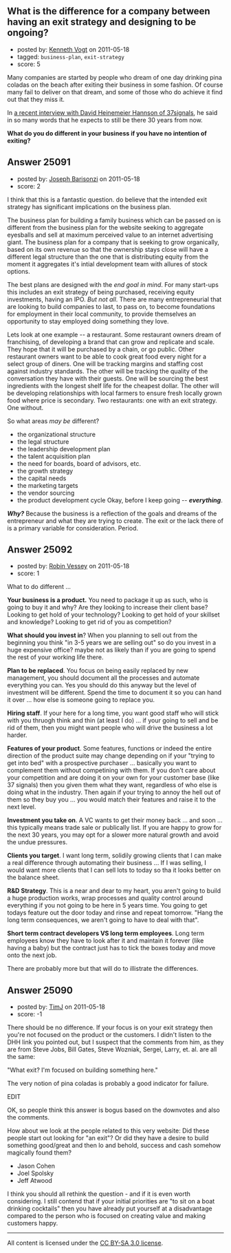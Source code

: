 ## What is the difference for a company between having an exit strategy and designing to be ongoing?

- posted by: [Kenneth Vogt](https://stackexchange.com/users/-1/6736-kenneth-vogt) on 2011-05-18
- tagged: `business-plan`, `exit-strategy`
- score: 5

Many companies are started by people who dream of one day drinking pina coladas on the beach after exiting their business in some fashion. Of course many fail to deliver on that dream, and some of those who do achieve it find out that they miss it. 

In [a recent interview with David Heinemeier Hannson of 37signals][1], he said in so many words that he expects to still be there 30 years from now. 

**What do you do different in your business if you have no intention of exiting?**


  [1]: http://37signals.com/svn/posts/2910-podcast-episode-26-q-and-a-with-jason-and-david-may-2011


## Answer 25091

- posted by: [Joseph Barisonzi](https://stackexchange.com/users/-1/8791-joseph-barisonzi) on 2011-05-18
- score: 2

I think that this is a fantastic question.  do believe that the intended exit strategy has significant implications on the business plan. 

The business plan for building a family business which can be passed on is different from the business plan for the website seeking to aggregate eyesballs and sell at maximum perceived value to an internet advertising giant. The business plan for a company that is seeking to grow organically, based on its own revenue so that the ownership stays close will have a different legal structure than the one that is distributing equity from the moment it aggregates it's intial development team with allures of stock options. 

The best plans are designed with the *end goal in mind*. For many start-ups this includes an exit strategy of being purchased, receiving equity investments, having an IPO. *But not all*. There are many entrepreneurial that are looking to build companies to last, to pass on, to become foundations for employment in their local community, to provide themselves an opportunity to stay employed doing something they love.

Lets look at one example -- a restaurant. Some restaurant owners dream of franchising, of developing a brand that can grow and replicate and scale. They hope that it will be purchased by a chain, or go public. Other restaurant owners want to be able to cook great food every night for a select group of diners. One will be tracking margins and staffing cost against industry standards. The other will be tracking the quality of the conversation they have with their guests. One will be sourcing the best ingredients with the longest shelf life for the cheapest dollar. The other will be developing relationships with local farmers to ensure fresh locally grown food where price is secondary. Two restaurants: one with an exit strategy. One without. 

So what areas *may be* different?

 - the organizational structure
 - the legal structure
 - the leadership development plan
 - the talent acquisition plan 
 - the need for boards, board of advisors, etc.
 - the growth strategy
 - the capital needs 
 - the marketing targets
 - the vendor sourcing
 - the product development cycle
Okay, before I keep going -- ***everything***. 

***Why?*** Because the business is a reflection of the goals and dreams of the entrepreneur and what they are trying to create. The exit or the lack there of is a primary variable for consideration. Period. 


## Answer 25092

- posted by: [Robin Vessey](https://stackexchange.com/users/-1/984-robin-vessey) on 2011-05-18
- score: 1

What to do different ... 

**Your business is a product.** You need to package it up as such, who is going to buy it and why? Are they looking to increase their client base? Looking to get hold of your technology? Looking to get hold of your skillset and knowledge? Looking to get rid of you as competition?

**What should you invest in**? When you planning to sell out from the beginning you think "in 3-5 years we are selling out" so do you invest in a huge expensive office? maybe not as likely than if you are going to spend the rest of your working life there.

**Plan to be replaced**. You focus on being easily replaced by new management, you should document all the processes and automate everything you can. Yes you should do this anyway but the level of investment will be different. Spend the time to document it so you can hand it over ... how else is someone going to replace you.

**Hiring staff**. If your here for a long time, you want good staff who will stick with you thruogh think and thin (at least I do) ... if your going to sell and be rid of them, then you might want people who will drive the business a lot harder.

**Features of your product**. Some features, functions or indeed the entire direction of the product suite may change depending on if your "trying to get into bed" with a prospective purchaser ... basically you want to complement them without competining with them. If you don't care about your competition and are doing it on your own for your customer base (like 37 signals) then you given them what they want, regardless of who else is doing what in the industry.
Then again if your trying to annoy the hell out of them so they buy you ... you would match their features and raise it to the next level.

**Investment you take on**. A VC wants to get their money back ... and soon ... this typically means trade sale or publically list. If you are happy to grow for the next 30 years, you may opt for a slower more natural growth and avoid the undue pressures.

**Clients you target**. I want long term, solidily growing clients that I can make a real difference through automating their business ... If I was selling, I would want more clients that I can sell lots to today so tha it looks better on the balance sheet. 

**R&D Strategy**. This is a near and dear to my heart, you aren't going to build a huge production works, wrap processes and quality control around everything if you not going to be here in 5 years time. You going to get todays feature out the door today and rinse and repeat tomorrow. "Hang the long term consequences, we aren't going to have to deal with that". 

**Short term contract developers VS long term employees**. Long term employees know they have to look after it and maintain it forever (like having a baby) but the contract just has to tick the boxes today and move onto the next job.

There are probably more but that will do to illistrate the differences.


## Answer 25090

- posted by: [TimJ](https://stackexchange.com/users/-1/1172-timj) on 2011-05-18
- score: -1

There should be no difference.  If your focus is on your exit strategy then you're not focused on the product or the customers.  I didn't listen to the DHH link you pointed out, but I suspect that the comments from him, as they are from Steve Jobs, Bill Gates, Steve Wozniak, Sergei, Larry, et. al. are all the same:  

"What exit?  I'm focused on building something here."

The very notion of pina coladas is probably a good indicator for failure.  

EDIT

OK, so people think this answer is bogus based on the downvotes and also the comments.

How about we look at the people related to this very website:
Did these people start out looking for "an exit"?  Or did they have a desire to build something good/great and then lo and behold, success and cash somehow magically found them?

- Jason Cohen
- Joel Spolsky
- Jeff Atwood


I think you should all rethink the question - and if it is even worth considering.  I still contend that if your initial priorities are "to sit on a boat drinking cocktails" then you have already put yourself at a disadvantage compared to the person who is focused on creating value and making customers happy.



---

All content is licensed under the [CC BY-SA 3.0 license](https://creativecommons.org/licenses/by-sa/3.0/).
